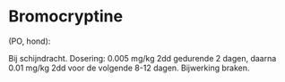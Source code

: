 # Bromocryptine

(PO, hond):

Bij schijndracht. Dosering: 0.005 mg/kg 2dd gedurende 2 dagen, daarna 0.01 mg/kg 2dd voor de volgende 8-12 dagen. Bijwerking braken.
